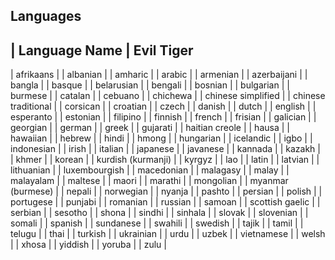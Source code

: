 ## Languages
| Language Name | Evil Tiger
--------------------------

| afrikaans |
| albanian |
| amharic |
| arabic |
| armenian |
| azerbaijani |
| bangla |
| basque |
| belarusian |
| bengali |
| bosnian |
| bulgarian |
| burmese |
| catalan |
| cebuano |
| chichewa |
| chinese simplified |
| chinese traditional |
| corsican |
| croatian |
| czech |
| danish |
| dutch |
| english |
| esperanto |
| estonian |
| filipino |
| finnish |
| french |
| frisian |
| galician |
| georgian |
| german |
| greek |
| gujarati |
| haitian creole |
| hausa |
| hawaiian |
| hebrew |
| hindi |
| hmong |
| hungarian |
| icelandic |
| igbo |
| indonesian |
| irish |
| italian |
| japanese |
| javanese |
| kannada |
| kazakh |
| khmer |
| korean |
| kurdish (kurmanji) |
| kyrgyz |
| lao |
| latin |
| latvian |
| lithuanian |
| luxembourgish |
| macedonian |
| malagasy |
| malay |
| malayalam |
| maltese |
| maori |
| marathi |
| mongolian |
| myanmar (burmese) |
| nepali |
| norwegian |
| nyanja |
| pashto |
| persian |
| polish |
| portugese |
| punjabi |
| romanian |
| russian |
| samoan |
| scottish gaelic |
| serbian |
| sesotho |
| shona |
| sindhi |
| sinhala |
| slovak |
| slovenian |
| somali |
| spanish |
| sundanese |
| swahili |
| swedish |
| tajik |
| tamil |
| telugu |
| thai |
| turkish |
| ukrainian |
| urdu |
| uzbek |
| vietnamese |
| welsh |
| xhosa |
| yiddish |
| yoruba |
| zulu |
